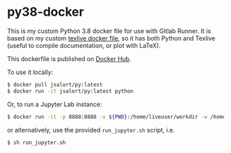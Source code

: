 # py38-docker

This is my custom Python 3.8 docker file for use with Gitlab Runner. It is based
on my custom [texlive docker file](https://github.com/jsalort/texlive-docker), so it has
both Python and Texlive (useful to compile documentation, or plot with LaTeX).

This dockerfile is published on [Docker Hub](https://hub.docker.com/repository/docker/jsalort/py).

To use it locally:
```bash
$ docker pull jsalort/py:latest
$ docker run -it jsalort/py:latest python
```

Or, to run a Jupyter Lab instance:
```bash
$ docker run -it -p 8888:8888 -v ${PWD}:/home/liveuser/workdir -w /home/liveuser/workdir jsalort/py:latest jupyter lab --ip=0.0.0.0 --port 8888
```
or alternatively, use the provided `run_jupyter.sh` script, i.e.
```bash
$ sh run_jupyter.sh
```
